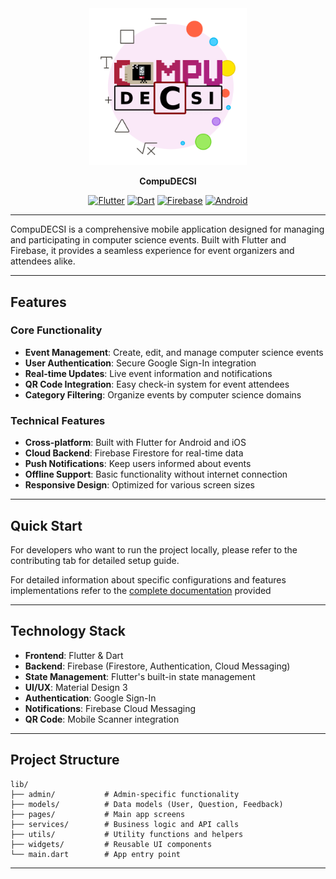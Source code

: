 <div align="center">
<img src="assets/compudecsi.png" alt="CompuDECSI logo" style="width: 50%;">

<strong>CompuDECSI</strong>

[![Flutter](https://img.shields.io/badge/Flutter-02569B?logo=flutter&logoColor=fff)](#)
[![Dart](https://img.shields.io/badge/Dart-%230175C2.svg?logo=dart&logoColor=white)](#)
[![Firebase](https://img.shields.io/badge/Firebase-039BE5?logo=Firebase&logoColor=white)](#)
[![Android](https://img.shields.io/badge/Android-3DDC84?logo=android&logoColor=white)](#)
</div>

---

CompuDECSI is a comprehensive mobile application designed for managing and participating in computer science events. Built with Flutter and Firebase, it provides a seamless experience for event organizers and attendees alike.

---

## Features

### Core Functionality
- **Event Management**: Create, edit, and manage computer science events
- **User Authentication**: Secure Google Sign-In integration
- **Real-time Updates**: Live event information and notifications
- **QR Code Integration**: Easy check-in system for event attendees
- **Category Filtering**: Organize events by computer science domains


### Technical Features
- **Cross-platform**: Built with Flutter for Android and iOS
- **Cloud Backend**: Firebase Firestore for real-time data
- **Push Notifications**: Keep users informed about events
- **Offline Support**: Basic functionality without internet connection
- **Responsive Design**: Optimized for various screen sizes

---

## Quick Start

For developers who want to run the project locally, please refer to the contributing tab for detailed setup guide.

For detailed information about specific configurations and features implementations refer to the [complete documentation](docs/README.md) provided

---

## Technology Stack

- **Frontend**: Flutter & Dart
- **Backend**: Firebase (Firestore, Authentication, Cloud Messaging)
- **State Management**: Flutter's built-in state management
- **UI/UX**: Material Design 3
- **Authentication**: Google Sign-In
- **Notifications**: Firebase Cloud Messaging
- **QR Code**: Mobile Scanner integration

---

## Project Structure

```
lib/
├── admin/           # Admin-specific functionality
├── models/          # Data models (User, Question, Feedback)
├── pages/           # Main app screens
├── services/        # Business logic and API calls
├── utils/           # Utility functions and helpers
├── widgets/         # Reusable UI components
└── main.dart        # App entry point
```

---